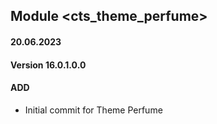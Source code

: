 ## Module <cts_theme_perfume>

#### 20.06.2023
#### Version 16.0.1.0.0
#### ADD
- Initial commit for Theme Perfume